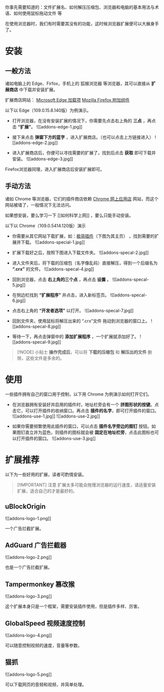 你事先需要知道的：文件扩展名、如何解压压缩包、浏览器和电脑的基本用法与术语、如何使用鼠标拖动文件 等

在使用浏览器时，我们有时需要其没有的功能，这时候浏览器扩展便可以大展身手了。

# 安装

## 一般方法

诸如电脑上的 Edge、Firfox，手机上的 狐猴浏览器 等浏览器，其可以直接从 **扩展商店** 中下载并安装扩展。

扩展商店网站：
[Microsoft Edge 加载项](https://microsoftedge.microsoft.com/addons/Microsoft-Edge-Extensions-Home?hl=zh-CN) [Mozilla Firefox 附加组件](https://addons.mozilla.org/zh-CN/firefox/extensions/)

以下以 Edge（109.0.15.8.140版）为例演示。

- 打开浏览器，在没有安装扩展的情况下，你需要先点击右上角的 **三点** ，再点击 **“扩展”**。
![[addons-edge-1.jpg]]

- 接下来点击 **弹窗下方的蓝字** ，进入扩展商店。（也可以点击上方链接进入）
![[addons-edge-2.jpg]]

- 进入扩展商店后，你便可以寻找需要的扩展了，找到后点击 **获取** 即可下载并安装。
![[addons-edge-3.jpg]]

Firefox浏览器同理，进入扩展商店后安装扩展即可。

## 手动方法

诸如 Chrome 等浏览器，它们的插件商店依赖 [Chrome 网上应用店](https://chromewebstore.google.com/?hl=zh-CN) 网站，而这个网站被墙了，一般情况下无法访问。

如果想安装，要么学习一下 [[如何科学上网]] ，要么只能手动安装。

以下以 Chrome（109.0.5414.120版）演示

- 你需要从其它网站下载扩展，如：[极简插件](https://chrome.zzzmh.cn/index)（下图为其主页） ，找到需要的扩展并下载。
![[addons-special-1.jpg]]

- 扩展下载好之后，按照下图进入下载文件夹。
![[addons-specal-2.jpg]]

- 进入文件夹后，将下载的压缩包（名字像乱码）直接解压，得到一个后缀名为 **“.crx”** 的文件。
![[addons-specal-4.jpg]]

- 回到浏览器，点击 **右上角的三个点** ，再点击 **设置** 。
![[addons-specal-5.jpg]]

- 在侧边栏找到 **“扩展程序”** 并点击，进入新标签页。
![[addons-specal-6.jpg]]

- 点击右上角的 **“开发者选项”** 以打开。
![[addons-specal-7.jpg]]

- 回到文件夹，使用鼠标将解压出来的 “.crx”文件 拖动到浏览器的窗口上。
![[addons-specal-8.jpg]]

- 等待一下，再点击弹窗中的 **添加扩展程序** ，一个扩展就添加好了。
![[addons-specal-9.jpg]]

> [!NODE] 小贴士
>  **操作完成后**，可以将 **下载的压缩包** 和 **解压出的文件** 删除，这些文件是多余的。


# 使用

一些插件拥有自己的窗口用于控制，以下用 Chrome 为例演示如何打开它们。

- 在浏览器拥有安装好并启用的插件时，地址栏旁会有一个 **拼图形状的按键**。点击它，可以打开插件的收纳窗口。再点击 **插件的名字**，即可打开插件的窗口。
![[addons-use-1.jpg]]
![[addons-use-2.jpg]]

- 如果你需要频繁使用此插件的窗口，可以点击 **插件名字旁边的图钉** 按钮。如果图钉直立并为蓝色，则插件的图标就会被 **固定在地址栏旁**，点击此图标也可以打开插件的窗口。
![[addons-use-3.jpg]]

# 扩展推荐

以下为一些好用的扩展，读者可酌情安装。

> [!IMPORTANT] 注意
> 扩展太多可能会拖慢浏览器的运行速度，请适量安装扩展，适合自己的才是最好的。

## uBlockOrigin
![[addons-logo-1.png]] 

一个广告拦截扩展。
## AdGuard 广告拦截器
![[addons-logo-2.png]]

也是一个广告拦截扩展。
## Tampermonkey 篡改猴
![[addons-logo-3.png]]

这个扩展本身只是一个框架，需要安装插件使用，但是插件多样、厉害。
## GlobalSpeed 视频速度控制
![[addons-logo-4.png]]

可以随意控制视频的速度，音量等参数。
## 猫抓
![[addons-logo-5.png]]

可以下载网页的音频和视频，并简单处理。
